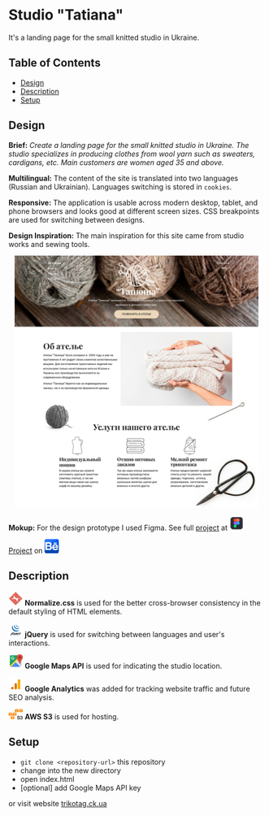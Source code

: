 # Studio "Tatiana"
It's a landing page for the small knitted studio in Ukraine. 
 
## Table of Contents

* [Design](#design)
* [Description](#description)
* [Setup](#setup)

## Design
  **Brief:** _Create a landing page for the small knitted studio in Ukraine. The studio specializes in producing clothes from wool yarn such as sweaters, cardigans, etc. Main customers are women aged 35 and above._
  
  **Multilingual:** The content of the site is translated into two languages (Russian and Ukrainian). Languages switching is stored in `cookies`.
  
  **Responsive:** The application is usable across modern desktop, tablet, and phone browsers and looks good at different screen sizes. CSS breakpoints are used for switching between designs.
  
  **Design Inspiration:**
  The main inspiration for this site came from studio works and sewing tools.
  
  <p align="center"><img src="https://raw.githubusercontent.com/mouseProgrammouse/studioTatiana/master/readme/Desktop.jpg" width="480"/></p>
  
  
  **Mokup:**
  For the design prototype I used Figma. See full [project](https://www.figma.com/file/FRTkY43ZibhqbDXQQYd0rEqI/Untitled?node-id=0%3A1) at <img src="https://raw.githubusercontent.com/mouseProgrammouse/readme/master/icons/figma-logo.png" width="28"/>
  
  [Project](https://www.behance.net/gallery/81159923/Landing-page-for-a-knitting-studio) on  <img src="https://raw.githubusercontent.com/mouseProgrammouse/readme/master/icons/behance-logo.png" width="28"/>

## Description
 <img src="https://raw.githubusercontent.com/mouseProgrammouse/readme/master/icons/normalize.png" width="28"/> **Normalize.css** is used for the better cross-browser consistency in the default styling of HTML elements.
 
 <img src="https://raw.githubusercontent.com/mouseProgrammouse/readme/master/icons/jquery.png" width="28"/> **jQuery** is used for switching between languages and user's interactions.
 
 <img src="https://raw.githubusercontent.com/mouseProgrammouse/readme/master/icons/google-map-API.png" width="28"/> **Google Maps API** is used for indicating the studio location.
 
 <img src="https://raw.githubusercontent.com/mouseProgrammouse/readme/master/icons/analitics.png" width="28"/> **Google Analytics** was added for tracking website traffic and future SEO analysis.

 <img src="https://raw.githubusercontent.com/mouseProgrammouse/readme/master/icons/amazon-web-services.png" width="28"/> **AWS S3** is used for hosting.
 
## Setup

* `git clone <repository-url>` this repository
* change into the new directory
* open index.html
* [optional] add Google Maps API key

or visit website [trikotag.ck.ua](http://trikotag.ck.ua)
